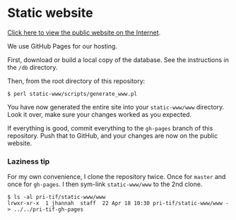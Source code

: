 # Static website

[Click here to view the public website on the Internet](http://opennebraska.github.io/pri-tif/).

We use GitHub Pages for our hosting. 

First, download or build a local copy of the database. See the instructions in the `/db` directory.

Then, from the root directory of this repository:

    $ perl static-www/scripts/generate_www.pl

You have now generated the entire site into your `static-www/www` directory. Look it over, 
make sure your changes worked as you expected.

If everything is good, commit everything to the `gh-pages` branch of this repository. Push that
to GitHub, and your changes are now on the public website.

### Laziness tip

For my own convenience, I clone the repository twice. Once for `master` and once for `gh-pages`. 
I then sym-link `static-www/www` to the 2nd clone. 

    $ ls -al pri-tif/static-www/www
    lrwxr-xr-x  1 jhannah  staff  22 Apr 18 10:30 pri-tif/static-www/www -> ../../pri-tif-gh-pages
    
